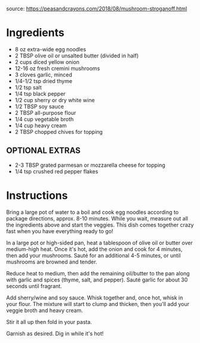 source: https://peasandcrayons.com/2018/08/mushroom-stroganoff.html

# Ingredients

* 8 oz extra-wide egg noodles
* 2 TBSP olive oil or unsalted butter (divided in half)
* 2 cups diced yellow onion
* 12-16 oz fresh cremini mushrooms
* 3 cloves garlic, minced
* 1/4-1/2 tsp dried thyme
* 1/2 tsp salt
* 1/4 tsp black pepper
* 1/2 cup sherry or dry white wine
* 1/2 TBSP soy sauce
* 2 TBSP all-purpose flour
* 1/4 cup vegetable broth
* 1/4 cup heavy cream
* 2 TBSP chopped chives for topping

## OPTIONAL EXTRAS
* 2-3 TBSP grated parmesan or mozzarella cheese for topping
* 1/4 tsp crushed red pepper flakes

# Instructions

Bring a large pot of water to a boil and cook egg noodles according to package directions, approx. 8-10 minutes. While you wait, measure out all the ingredients above and start the veggies. This dish comes together crazy fast when you have everything ready to go!

In a large pot or high-sided pan, heat a tablespoon of olive oil or butter over medium-high heat. Once it's hot, add the onion and cook for 4 minutes, then add your mushrooms. Sauté for an additional 4-5 minutes, or until mushrooms are browned and tender.

Reduce heat to medium, then add the remaining oil/butter to the pan along with garlic and spices (thyme, salt, and pepper). Sauté garlic for about 30 seconds until fragrant.

Add sherry/wine and soy sauce. Whisk together and, once hot, whisk in your flour. The mixture will start to clump and thicken, then you'll add your veggie broth and heavy cream.

Stir it all up then fold in your pasta.

Garnish as desired. Dig in while it's hot!
